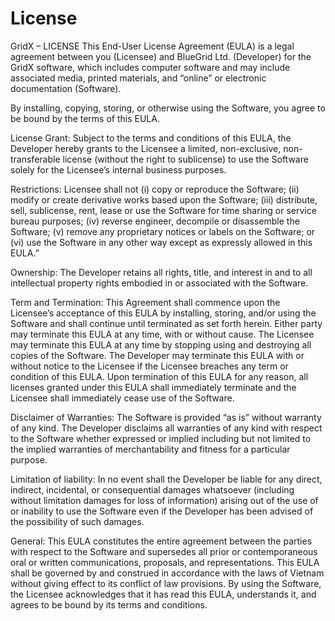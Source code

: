 # License

GridX – LICENSE
This End-User License Agreement (EULA) is a legal agreement between you (Licensee) and BlueGrid Ltd. (Developer) for the GridX software, which includes computer software and may include associated media, printed materials, and “online” or electronic documentation (Software).

By installing, copying, storing, or otherwise using the Software, you agree to be bound by the terms of this EULA.

License Grant: Subject to the terms and conditions of this EULA, the Developer hereby grants to the Licensee a limited, non-exclusive, non-transferable license (without the right to sublicense) to use the Software solely for the Licensee’s internal business purposes.

Restrictions: Licensee shall not (i) copy or reproduce the Software; (ii) modify or create derivative works based upon the Software; (iii) distribute, sell, sublicense, rent, lease or use the Software for time sharing or service bureau purposes; (iv) reverse engineer, decompile or disassemble the Software; (v) remove any proprietary notices or labels on the Software; or (vi) use the Software in any other way except as expressly allowed in this EULA.”

Ownership: The Developer retains all rights, title, and interest in and to all intellectual property rights embodied in or associated with the Software.

Term and Termination: This Agreement shall commence upon the Licensee’s acceptance of this EULA by installing, storing, and/or using the Software and shall continue until terminated as set forth herein. Either party may terminate this EULA at any time, with or without cause. The Licensee may terminate this EULA at any time by stopping using and destroying all copies of the Software. The Developer may terminate this EULA with or without notice to the Licensee if the Licensee breaches any term or condition of this EULA. Upon termination of this EULA for any reason, all licenses granted under this EULA shall immediately terminate and the Licensee shall immediately cease use of the Software.

Disclaimer of Warranties: The Software is provided “as is” without warranty of any kind. The Developer disclaims all warranties of any kind with respect to the Software whether expressed or implied including but not limited to the implied warranties of merchantability and fitness for a particular purpose.

Limitation of liability: In no event shall the Developer be liable for any direct, indirect, incidental, or consequential damages whatsoever (including without limitation damages for loss of information) arising out of the use of or inability to use the Software even if the Developer has been advised of the possibility of such damages.

General: This EULA constitutes the entire agreement between the parties with respect to the Software and supersedes all prior or contemporaneous oral or written communications, proposals, and representations. This EULA shall be governed by and construed in accordance with the laws of Vietnam without giving effect to its conflict of law provisions. By using the Software, the Licensee acknowledges that it has read this EULA, understands it, and agrees to be bound by its terms and conditions.